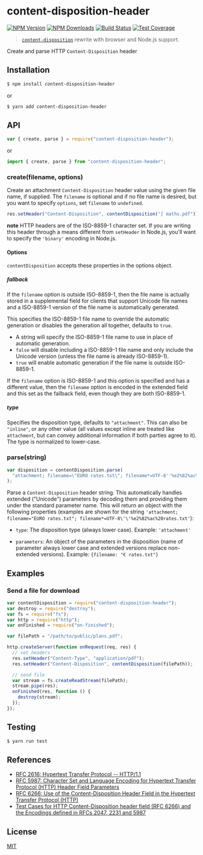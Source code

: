 # content-disposition-header

[![NPM Version][npm-image]][npm-url]
[![NPM Downloads][downloads-image]][downloads-url]
[![Build Status][github-actions-image]][github-actions-url]
[![Test Coverage][codecov-image]][codecov-url]

> [`content-disposition`](https://github.com/jshttp/content-disposition) rewrite with browser and Node.js support.

Create and parse HTTP `Content-Disposition` header

## Installation

```sh
$ npm install content-disposition-header
```

or

```sh
$ yarn add content-disposition-header
```

## API

<!-- eslint-disable no-unused-vars -->

```js
var { create, parse } = require("content-disposition-header");
```

or

```js
import { create, parse } from "content-disposition-header";
```

### create(filename, options)

Create an attachment `Content-Disposition` header value using the given file name,
if supplied. The `filename` is optional and if no file name is desired, but you
want to specify `options`, set `filename` to `undefined`.

<!-- eslint-disable no-undef -->

```js
res.setHeader("Content-Disposition", contentDisposition("∫ maths.pdf"));
```

**note** HTTP headers are of the ISO-8859-1 character set. If you are writing this
header through a means different from `setHeader` in Node.js, you'll want to specify
the `'binary'` encoding in Node.js.

#### Options

`contentDisposition` accepts these properties in the options object.

##### fallback

If the `filename` option is outside ISO-8859-1, then the file name is actually
stored in a supplemental field for clients that support Unicode file names and
a ISO-8859-1 version of the file name is automatically generated.

This specifies the ISO-8859-1 file name to override the automatic generation or
disables the generation all together, defaults to `true`.

- A string will specify the ISO-8859-1 file name to use in place of automatic
  generation.
- `false` will disable including a ISO-8859-1 file name and only include the
  Unicode version (unless the file name is already ISO-8859-1).
- `true` will enable automatic generation if the file name is outside ISO-8859-1.

If the `filename` option is ISO-8859-1 and this option is specified and has a
different value, then the `filename` option is encoded in the extended field
and this set as the fallback field, even though they are both ISO-8859-1.

##### type

Specifies the disposition type, defaults to `"attachment"`. This can also be
`"inline"`, or any other value (all values except inline are treated like
`attachment`, but can convey additional information if both parties agree to
it). The type is normalized to lower-case.

### parse(string)

<!-- eslint-disable no-undef, no-unused-vars -->

```js
var disposition = contentDisposition.parse(
  "attachment; filename=\"EURO rates.txt\"; filename*=UTF-8''%e2%82%ac%20rates.txt"
);
```

Parse a `Content-Disposition` header string. This automatically handles extended
("Unicode") parameters by decoding them and providing them under the standard
parameter name. This will return an object with the following properties (examples
are shown for the string `'attachment; filename="EURO rates.txt"; filename*=UTF-8\'\'%e2%82%ac%20rates.txt'`):

- `type`: The disposition type (always lower case). Example: `'attachment'`

- `parameters`: An object of the parameters in the disposition (name of parameter
  always lower case and extended versions replace non-extended versions). Example:
  `{filename: "€ rates.txt"}`

## Examples

### Send a file for download

```js
var contentDisposition = require("content-disposition-header");
var destroy = require("destroy");
var fs = require("fs");
var http = require("http");
var onFinished = require("on-finished");

var filePath = "/path/to/public/plans.pdf";

http.createServer(function onRequest(req, res) {
  // set headers
  res.setHeader("Content-Type", "application/pdf");
  res.setHeader("Content-Disposition", contentDisposition(filePath));

  // send file
  var stream = fs.createReadStream(filePath);
  stream.pipe(res);
  onFinished(res, function () {
    destroy(stream);
  });
});
```

## Testing

```sh
$ yarn run test
```

## References

- [RFC 2616: Hypertext Transfer Protocol -- HTTP/1.1][rfc-2616]
- [RFC 5987: Character Set and Language Encoding for Hypertext Transfer Protocol (HTTP) Header Field Parameters][rfc-5987]
- [RFC 6266: Use of the Content-Disposition Header Field in the Hypertext Transfer Protocol (HTTP)][rfc-6266]
- [Test Cases for HTTP Content-Disposition header field (RFC 6266) and the Encodings defined in RFCs 2047, 2231 and 5987][tc-2231]

[rfc-2616]: https://tools.ietf.org/html/rfc2616
[rfc-5987]: https://tools.ietf.org/html/rfc5987
[rfc-6266]: https://tools.ietf.org/html/rfc6266
[tc-2231]: http://greenbytes.de/tech/tc2231/

## License

[MIT](LICENSE)

[npm-image]: https://img.shields.io/npm/v/content-disposition-header.svg
[npm-url]: https://npmjs.org/package/content-disposition-header
[github-actions-image]: https://img.shields.io/github/workflow/status/Methuselah96/content-disposition-header/CI.svg
[github-actions-url]: https://github.com/Methuselah96/content-disposition-header/actions/workflows/CI.yml
[codecov-image]: https://img.shields.io/codecov/c/github/Methuselah96/content-disposition-header.svg
[codecov-url]: https://app.codecov.io/gh/Methuselah96/content-disposition-header
[downloads-image]: https://img.shields.io/npm/dm/content-disposition-header.svg
[downloads-url]: https://npmjs.org/package/content-disposition-header
